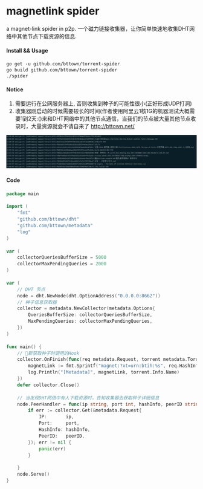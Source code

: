 # magnetlink spider
a magnet-link spider in p2p.
一个磁力链接收集器，让你简单快速地收集DHT网络中其他节点下载资源的信息.



#### Install && Usage
    go get -u github.com/bttown/torrent-spider
	go build github.com/bttown/torrent-spider
	./spider

#### Notice
1. 需要运行在公网服务器上, 否则收集到种子的可能性很小(正好形成UDP打洞)
2. 收集器刚启动的时候需要较长的时间(作者使用阿里云1核1G的机器测试大概需要1到2天:()来和DHT网络中的其他节点通信，当我们的节点被大量其他节点收录时，大量资源就会不请自来了 http://bttown.net/

![snapshot](./snapshot.jpg)

#### Code

```go
package main

import (
	"fmt"
	"github.com/bttown/dht"
	"github.com/bttown/metadata"
	"log"
)

var (
	collectorQueriesBufferSize = 5000
	collectorMaxPendingQueries = 2000
)

var (
	// DHT 节点
	node = dht.NewNode(dht.OptionAddress("0.0.0.0:8662"))
	// 种子信息获取器
	collector = metadata.NewCollector(metadata.Options{
		QueriesBufferSize: collectorQueriesBufferSize,
		MaxPendingQueries: collectorMaxPendingQueries,
	})
)

func main() {
	// 新获取种子时调用的Hook
	collector.OnFinish(func(req metadata.Request, torrent metadata.Torrent) {
		magnetLink := fmt.Sprintf("magnet:?xt=urn:btih:%s", req.HashInfo)
		log.Println("[Metadata]", magnetLink, torrent.Info.Name)
	})
	defer collector.Close()

	// 当发现DHT网络中有人下载资源时，告知收集器去获取种子详细信息
	node.PeerHandler = func(ip string, port int, hashInfo, peerID string) {
		if err := collector.Get(&metadata.Request{
			IP:       ip,
			Port:     port,
			HashInfo: hashInfo,
			PeerID:   peerID,
		}); err != nil {
			panic(err)
		}

	}
	node.Serve()
}

```